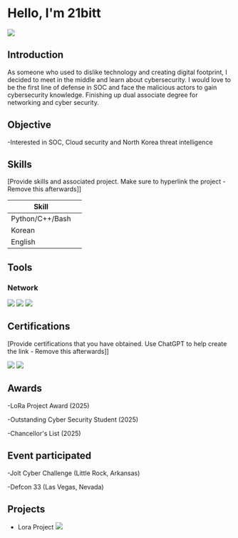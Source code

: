 # Hello, I'm 21bitt
<a href="https://linkedin.com/in/hanbit-eric-lee-822a24346"><img src="https://img.shields.io/badge/-LinkedIn-0072b1?&style=for-the-badge&logo=linkedin&logoColor=white" /></a>

## Introduction

As someone who used to dislike technology and creating digital footprint, I decided to meet in the middle and learn about cybersecurity. I would love to be the first line of defense in SOC and face the malicious actors to gain cybersecurity knowledge. Finishing up dual associate degree for networking and cyber security. 

## Objective
-Interested in SOC, Cloud security and North Korea threat intelligence



## Skills
[Provide skills and associated project. Make sure to hyperlink the project - Remove this afterwards]]

| Skill                                         |                            |
|-----------------------------------------------|----------------------------|
| Python/C++/Bash                               |                            |
| Korean                                        |                            |
| English                                       |                            |


## Tools


### Network
<div>
    <img src="https://img.shields.io/badge/-Wireshark-1679A7?&style=for-the-badge&logo=Wireshark&logoColor=white" />
    <img src="https://img.shields.io/badge/-Pwnagotchi-EF3B2D?&style=for-the-badge&logo=Pwnagotchi&logoColor=white" />
    <img src="https://img.shields.io/badge/-Bjorn-777BB4?&style=for-the-badge&logo=Bjorn&logoColor=white" />
</div>


## Certifications
[Provide certifications that you have obtained. Use ChatGPT to help create the link - Remove this afterwards]]
<div>
<img src="https://img.shields.io/badge/-Security%2B-FF0000?&style=for-the-badge&logo=CompTIA&logoColor=white" />
<img src="https://img.shields.io/badge/-A%2B-4D4D4D?&style=for-the-badge&logo=CompTIA&logoColor=white" />

</div>

## Awards
-LoRa Project Award (2025)

-Outstanding Cyber Security Student (2025)

-Chancellor's List (2025)

## Event participated
-Jolt Cyber Challenge (Little Rock, Arkansas)

-Defcon 33 (Las Vegas, Nevada)

## Projects
- Lora Project <a href="https://mesh.uaptcstudents.com"><img src="https://img.shields.io/badge/-LoRa-0072b1?&style=for-the-badge&logo=Lora&logoColor=white" /></a>
